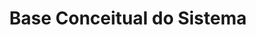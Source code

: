 ---
layout: default
title: Base Conceitual do Sistema
parent: Prontuário Eletrônico do Cidadão v5.0
nav_order: 6.1
has_children: false
has_toc: true
last_modified_date: "26/02/2023"
---